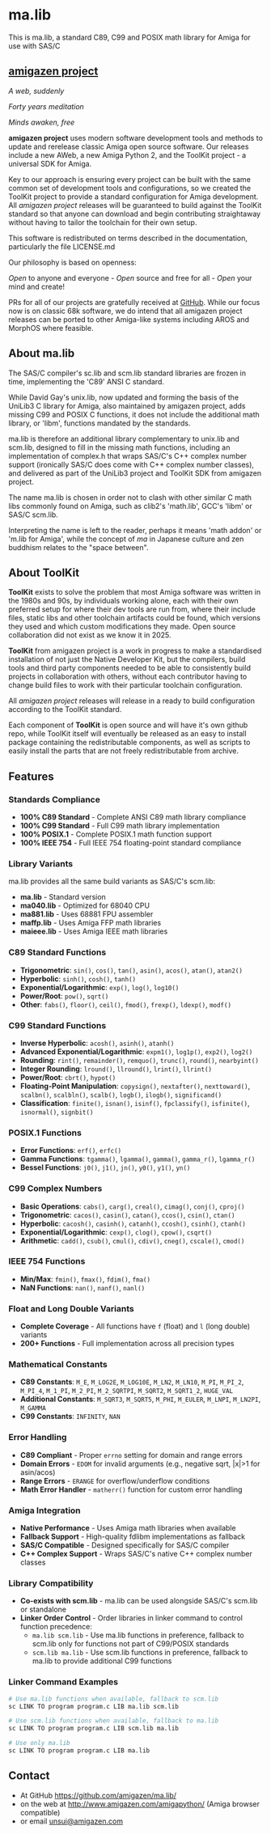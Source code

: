 # ma.lib 

This is ma.lib, a standard C89, C99 and POSIX math library for Amiga for use with SAS/C

## [amigazen project](http://www.amigazen.com)

*A web, suddenly*

*Forty years meditation*

*Minds awaken, free*

**amigazen project** uses modern software development tools and methods to update and rerelease classic Amiga open source software. Our releases include a new AWeb, a new Amiga Python 2, and the ToolKit project - a universal SDK for Amiga.

Key to our approach is ensuring every project can be built with the same common set of development tools and configurations, so we created the ToolKit project to provide a standard configuration for Amiga development. All *amigazen project* releases will be guaranteed to build against the ToolKit standard so that anyone can download and begin contributing straightaway without having to tailor the toolchain for their own setup.

This software is redistributed on terms described in the documentation, particularly the file LICENSE.md

Our philosophy is based on openness:

*Open* to anyone and everyone	- *Open* source and free for all	- *Open* your mind and create!

PRs for all of our projects are gratefully received at [GitHub](https://github.com/amigazen/). While our focus now is on classic 68k software, we do intend that all amigazen project releases can be ported to other Amiga-like systems including AROS and MorphOS where feasible.

## About ma.lib

The SAS/C compiler's sc.lib and scm.lib standard libraries are frozen in time, implementing the 'C89' ANSI C standard.

While David Gay's unix.lib, now updated and forming the basis of the UniLib3 C library for Amiga, also maintained by amigazen project, adds missing C99 and POSIX C functions, it does not include the additional math library, or 'libm', functions mandated by the standards.

ma.lib is therefore an additional library complementary to unix.lib and scm.lib, designed to fill in the missing math functions, including an implementation of complex.h that wraps SAS/C's C++ complex number support (ironically SAS/C does come with C++ complex number classes), and delivered as part of the UniLib3 project and ToolKit SDK from amigazen project.

The name ma.lib is chosen in order not to clash with other similar C math libs commonly found on Amiga, such as clib2's 'math.lib', GCC's 'libm' or SAS/C scm.lib. 

Interpreting the name is left to the reader, perhaps it means 'math addon' or 'm.lib for Amiga', while the concept of _ma_ in Japanese culture and zen buddhism relates to the "space between".

## About ToolKit

**ToolKit** exists to solve the problem that most Amiga software was written in the 1980s and 90s, by individuals working alone, each with their own preferred setup for where their dev tools are run from, where their include files, static libs and other toolchain artifacts could be found, which versions they used and which custom modifications they made. Open source collaboration did not exist as we know it in 2025. 

**ToolKit** from amigazen project is a work in progress to make a standardised installation of not just the Native Developer Kit, but the compilers, build tools and third party components needed to be able to consistently build projects in collaboration with others, without each contributor having to change build files to work with their particular toolchain configuration. 

All *amigazen project* releases will release in a ready to build configuration according to the ToolKit standard.

Each component of **ToolKit** is open source and will have it's own github repo, while ToolKit itself will eventually be released as an easy to install package containing the redistributable components, as well as scripts to easily install the parts that are not freely redistributable from archive.

## Features

### Standards Compliance
- **100% C89 Standard** - Complete ANSI C89 math library compliance
- **100% C99 Standard** - Full C99 math library implementation
- **100% POSIX.1** - Complete POSIX.1 math function support
- **100% IEEE 754** - Full IEEE 754 floating-point standard compliance

### Library Variants

ma.lib provides all the same build variants as SAS/C's scm.lib:

- **ma.lib** - Standard version
- **ma040.lib** - Optimized for 68040 CPU
- **ma881.lib** - Uses 68881 FPU assembler
- **maffp.lib** - Uses Amiga FFP math libraries
- **maieee.lib** - Uses Amiga IEEE math libraries

### C89 Standard Functions
- **Trigonometric**: `sin()`, `cos()`, `tan()`, `asin()`, `acos()`, `atan()`, `atan2()`
- **Hyperbolic**: `sinh()`, `cosh()`, `tanh()`
- **Exponential/Logarithmic**: `exp()`, `log()`, `log10()`
- **Power/Root**: `pow()`, `sqrt()`
- **Other**: `fabs()`, `floor()`, `ceil()`, `fmod()`, `frexp()`, `ldexp()`, `modf()`

### C99 Standard Functions
- **Inverse Hyperbolic**: `acosh()`, `asinh()`, `atanh()`
- **Advanced Exponential/Logarithmic**: `expm1()`, `log1p()`, `exp2()`, `log2()`
- **Rounding**: `rint()`, `remainder()`, `remquo()`, `trunc()`, `round()`, `nearbyint()`
- **Integer Rounding**: `lround()`, `llround()`, `lrint()`, `llrint()`
- **Power/Root**: `cbrt()`, `hypot()`
- **Floating-Point Manipulation**: `copysign()`, `nextafter()`, `nexttoward()`, `scalbn()`, `scalbln()`, `scalb()`, `logb()`, `ilogb()`, `significand()`
- **Classification**: `finite()`, `isnan()`, `isinf()`, `fpclassify()`, `isfinite()`, `isnormal()`, `signbit()`

### POSIX.1 Functions
- **Error Functions**: `erf()`, `erfc()`
- **Gamma Functions**: `tgamma()`, `lgamma()`, `gamma()`, `gamma_r()`, `lgamma_r()`
- **Bessel Functions**: `j0()`, `j1()`, `jn()`, `y0()`, `y1()`, `yn()`

### C99 Complex Numbers
- **Basic Operations**: `cabs()`, `carg()`, `creal()`, `cimag()`, `conj()`, `cproj()`
- **Trigonometric**: `cacos()`, `casin()`, `catan()`, `ccos()`, `csin()`, `ctan()`
- **Hyperbolic**: `cacosh()`, `casinh()`, `catanh()`, `ccosh()`, `csinh()`, `ctanh()`
- **Exponential/Logarithmic**: `cexp()`, `clog()`, `cpow()`, `csqrt()`
- **Arithmetic**: `cadd()`, `csub()`, `cmul()`, `cdiv()`, `cneg()`, `cscale()`, `cmod()`

### IEEE 754 Functions
- **Min/Max**: `fmin()`, `fmax()`, `fdim()`, `fma()`
- **NaN Functions**: `nan()`, `nanf()`, `nanl()`

### Float and Long Double Variants
- **Complete Coverage** - All functions have `f` (float) and `l` (long double) variants
- **200+ Functions** - Full implementation across all precision types

### Mathematical Constants
- **C89 Constants**: `M_E`, `M_LOG2E`, `M_LOG10E`, `M_LN2`, `M_LN10`, `M_PI`, `M_PI_2`, `M_PI_4`, `M_1_PI`, `M_2_PI`, `M_2_SQRTPI`, `M_SQRT2`, `M_SQRT1_2`, `HUGE_VAL`
- **Additional Constants**: `M_SQRT3`, `M_SQRT5`, `M_PHI`, `M_EULER`, `M_LNPI`, `M_LN2PI`, `M_GAMMA`
- **C99 Constants**: `INFINITY`, `NAN`

### Error Handling
- **C89 Compliant** - Proper `errno` setting for domain and range errors
- **Domain Errors** - `EDOM` for invalid arguments (e.g., negative sqrt, |x|>1 for asin/acos)
- **Range Errors** - `ERANGE` for overflow/underflow conditions
- **Math Error Handler** - `matherr()` function for custom error handling

### Amiga Integration
- **Native Performance** - Uses Amiga math libraries when available
- **Fallback Support** - High-quality fdlibm implementations as fallback
- **SAS/C Compatible** - Designed specifically for SAS/C compiler
- **C++ Complex Support** - Wraps SAS/C's native C++ complex number classes

### Library Compatibility
- **Co-exists with scm.lib** - ma.lib can be used alongside SAS/C's scm.lib or standalone
- **Linker Order Control** - Order libraries in linker command to control function precedence:
  - `ma.lib scm.lib` - Use ma.lib functions in preference, fallback to scm.lib only for functions not part of C99/POSIX standards
  - `scm.lib ma.lib` - Use scm.lib functions in preference, fallback to ma.lib to provide additional C99 functions

### Linker Command Examples
```bash
# Use ma.lib functions when available, fallback to scm.lib
sc LINK TO program program.c LIB ma.lib scm.lib

# Use scm.lib functions when available, fallback to ma.lib  
sc LINK TO program program.c LIB scm.lib ma.lib

# Use only ma.lib
sc LINK TO program program.c LIB ma.lib
```

## Contact 

- At GitHub https://github.com/amigazen/ma.lib/ 
- on the web at http://www.amigazen.com/amigapython/ (Amiga browser compatible)
- or email unsui@amigazen.com